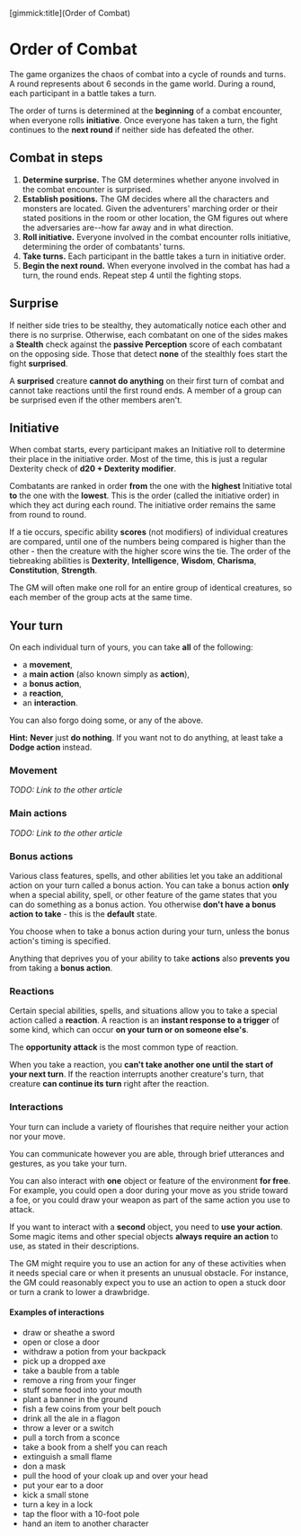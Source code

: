 [gimmick:title](Order of Combat)

# Order of Combat

The game organizes the chaos of combat into a cycle of rounds and turns. A round represents about 6 seconds in the game world. During a round, each participant in a battle takes a turn.

The order of turns is determined at the **beginning** of a combat encounter, when everyone rolls **initiative**. Once everyone has taken a turn, the fight continues to the **next round** if neither side has defeated the other.

## Combat in steps

1. **Determine surprise.** The GM determines whether anyone involved in the combat encounter is surprised.
2. **Establish positions.** The GM decides where all the characters and monsters are located. Given the adventurers' marching order or their stated positions in the room or other location, the GM figures out where the adversaries are--how far away and in what direction.
3. **Roll initiative.** Everyone involved in the combat encounter rolls initiative, determining the order of combatants' turns.
4. **Take turns.** Each participant in the battle takes a turn in initiative order.
5. **Begin the next round.** When everyone involved in the combat has had a turn, the round ends. Repeat step 4 until the fighting stops.

## Surprise

If neither side tries to be stealthy, they automatically notice each other and there is no surprise. Otherwise, each combatant on one of the sides makes a **Stealth** check against the **passive Perception** score of each combatant on the opposing side. Those that detect **none** of the stealthly foes start the fight **surprised**.

A **surprised** creature **cannot do anything** on their first turn of combat and cannot take reactions until the first round ends. A member of a group can be surprised even if the other members aren't.

## Initiative

When combat starts, every participant makes an Initiative roll to determine their place in the initiative order. Most of the time, this is just a regular Dexterity check of **d20 + Dexterity modifier**. 

Combatants are ranked in order **from** the one with the **highest** Initiative total **to** the one with the **lowest**. This is the order (called the initiative order) in which they act during each round. The initiative order remains the same from round to round.

If a tie occurs, specific ability **scores** (not modifiers) of individual creatures are compared, until one of the numbers being compared is higher than the other - then the creature with the higher score wins the tie. The order of the tiebreaking abilities is **Dexterity**, **Intelligence**, **Wisdom**, **Charisma**, **Constitution**, **Strength**.

The GM will often make one roll for an entire group of identical creatures, so each member of the group acts at the same time.

## Your turn

On each individual turn of yours, you can take **all** of the following:

* a **movement**,
* a **main action** (also known simply as **action**),
* a **bonus action**,
* a **reaction**,
* an **interaction**.

You can also forgo doing some, or any of the above.

**Hint:** **Never** just **do nothing**. If you want not to do anything, at least take a **Dodge action** instead.

### Movement

*TODO: Link to the other article*

### Main actions

*TODO: Link to the other article*

### Bonus actions

Various class features, spells, and other abilities let you take an additional action on your turn called a bonus action. You can take a bonus action **only** when a special ability, spell, or other feature of the game states that you can do something as a bonus action. You otherwise **don't have a bonus action to take** - this is the **default** state.

You choose when to take a bonus action during your turn, unless the bonus action's timing is specified.

Anything that deprives you of your ability to take **actions** also **prevents you** from taking a **bonus action**.

### Reactions

Certain special abilities, spells, and situations allow you to take a special action called a **reaction**. A reaction is an **instant response to a trigger** of some kind, which can occur **on your turn or on someone else's**. 

The **opportunity attack** is the most common type of reaction.

When you take a reaction, you **can't take another one until the start of your next turn**. If the reaction interrupts another creature's turn, that creature **can continue its turn** right after the reaction.

### Interactions

Your turn can include a variety of flourishes that require neither your action nor your move.

You can communicate however you are able, through brief utterances and gestures, as you take your turn.

You can also interact with **one** object or feature of the environment **for free**. For example, you could open a door during your move as you stride toward a foe, or you could draw your weapon as part of the same action you use to attack.

If you want to interact with a **second** object, you need to **use your action**. Some magic items and other special objects **always require an action** to use, as stated in their descriptions.

The GM might require you to use an action for any of these activities when it needs special care or when it presents an unusual obstacle. For instance, the GM could reasonably expect you to use an action to open a stuck door or turn a crank to lower a drawbridge.

#### Examples of interactions

* draw or sheathe a sword
* open or close a door
* withdraw a potion from your backpack
* pick up a dropped axe
* take a bauble from a table
* remove a ring from your finger
* stuff some food into your mouth
* plant a banner in the ground
* fish a few coins from your belt pouch
* drink all the ale in a flagon
* throw a lever or a switch
* pull a torch from a sconce
* take a book from a shelf you can reach
* extinguish a small flame
* don a mask
* pull the hood of your cloak up and over your head
* put your ear to a door
* kick a small stone
* turn a key in a lock
* tap the floor with a 10-foot pole
* hand an item to another character